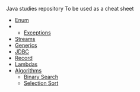 Java studies repository
To be used as a cheat sheet

- [Enum](Enum.md)
- - [Exceptions](Exceptions.md)
- [Streams](Streams.md)
- [Generics](Generics.md)
- [JDBC](JDBC.md)
- [Record](Record.md)
-  [Lambdas](Lambda.md)
-  [Algorithms](Algorithms/)
    - [Binary Search](Algorithms/BinarySearch.md)
	- [Selection Sort](Algorithms/SelectionSort.md)
 

